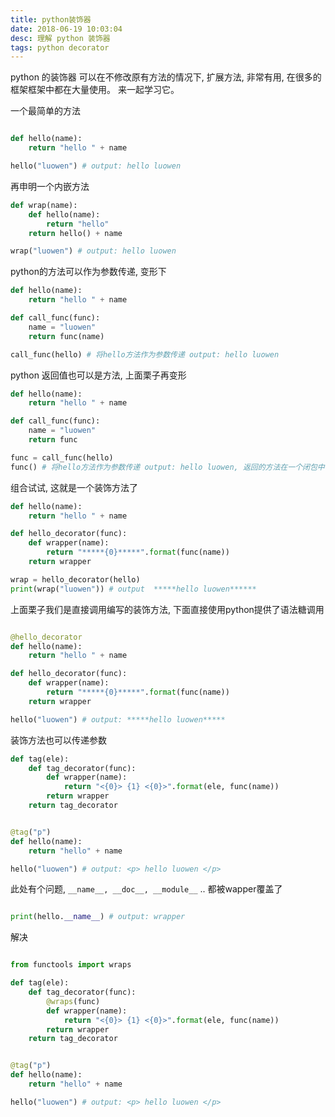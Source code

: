 ```yaml
---
title: python装饰器
date: 2018-06-19 10:03:04
desc: 理解 python 装饰器
tags: python decorator
---
```


python 的装饰器 可以在不修改原有方法的情况下, 扩展方法, 非常有用, 在很多的框架框架中都在大量使用。 来一起学习它。

<!--more-->

一个最简单的方法

```python

def hello(name):
    return "hello " + name

hello("luowen") # output: hello luowen

```

再申明一个内嵌方法

```python
def wrap(name):
    def hello(name):
        return "hello"
    return hello() + name

wrap("luowen") # output: hello luowen

```
python的方法可以作为参数传递, 变形下

```python
def hello(name):
    return "hello " + name

def call_func(func):
    name = "luowen"
    return func(name)

call_func(hello) # 将hello方法作为参数传递 output: hello luowen
```

python 返回值也可以是方法, 上面栗子再变形
```python
def hello(name):
    return "hello " + name

def call_func(func):
    name = "luowen"
    return func

func = call_func(hello)
func() # 将hello方法作为参数传递 output: hello luowen, 返回的方法在一个闭包中
```

组合试试, 这就是一个装饰方法了

```python
def hello(name):
    return "hello " + name

def hello_decorator(func):
    def wrapper(name):
        return "*****{0}*****".format(func(name))
    return wrapper

wrap = hello_decorator(hello)
print(wrap("luowen")) # output  *****hello luowen******
```

上面栗子我们是直接调用编写的装饰方法, 下面直接使用python提供了语法糖调用

```python

@hello_decorator
def hello(name):
    return "hello " + name

def hello_decorator(func):
    def wrapper(name):
        return "*****{0}*****".format(func(name))
    return wrapper

hello("luowen") # output: *****hello luowen*****

```

装饰方法也可以传递参数

```python
def tag(ele):
    def tag_decorator(func):
        def wrapper(name):
            return "<{0}> {1} <{0}>".format(ele, func(name))
        return wrapper 
    return tag_decorator


@tag("p")
def hello(name):
    return "hello" + name

hello("luowen") # output: <p> hello luowen </p>
```

此处有个问题, `__name__, __doc__, __module__` .. 都被wapper覆盖了

```python

print(hello.__name__) # output: wrapper

```

解决

```python

from functools import wraps

def tag(ele):
    def tag_decorator(func):
        @wraps(func)
        def wrapper(name):
            return "<{0}> {1} <{0}>".format(ele, func(name))
        return wrapper 
    return tag_decorator


@tag("p")
def hello(name):
    return "hello" + name

hello("luowen") # output: <p> hello luowen </p>

```
